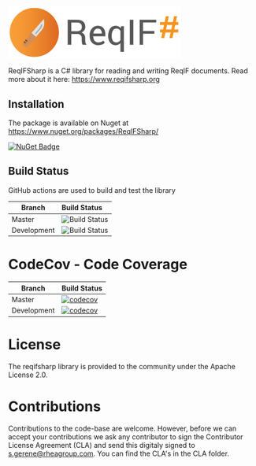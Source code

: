 <img src="https://raw.githubusercontent.com/RHEAGROUP/reqifsharp/master/reqifsharp-logo.png" width="350">

ReqIFSharp is a C# library for reading and writing ReqIF documents. Read more about it here: https://www.reqifsharp.org

## Installation

The package is available on Nuget at https://www.nuget.org/packages/ReqIFSharp/

[![NuGet Badge](https://buildstats.info/nuget/ReqIFSharp)](https://buildstats.info/nuget/ReqIFSharp)

## Build Status

GitHub actions are used to build and test the library

Branch | Build Status
------- | :------------
Master | ![Build Status](https://github.com/RHEAGROUP/reqifsharp/actions/workflows/CodeQuality.yml/badge.svg?branch=Master)
Development | ![Build Status](https://github.com/RHEAGROUP/reqifsharp/actions/workflows/CodeQuality.yml/badge.svg?branch=Development)

# CodeCov - Code Coverage

Branch      | Build Status
----------- | ------------
Master      | [![codecov](https://codecov.io/gh/RHEAGROUP/reqifsharp/branch/master/graph/badge.svg?token=2kfZrIOUtI)](https://codecov.io/gh/RHEAGROUP/reqifsharp)
Development | [![codecov](https://codecov.io/gh/RHEAGROUP/reqifsharp/branch/development/graph/badge.svg?token=2kfZrIOUtI)](https://codecov.io/gh/RHEAGROUP/reqifsharp)

# License

The reqifsharp library is provided to the community under the Apache License 2.0.

# Contributions

Contributions to the code-base are welcome. However, before we can accept your contributions we ask any contributor to sign the Contributor License Agreement (CLA) and send this digitaly signed to s.gerene@rheagroup.com. You can find the CLA's in the CLA folder.